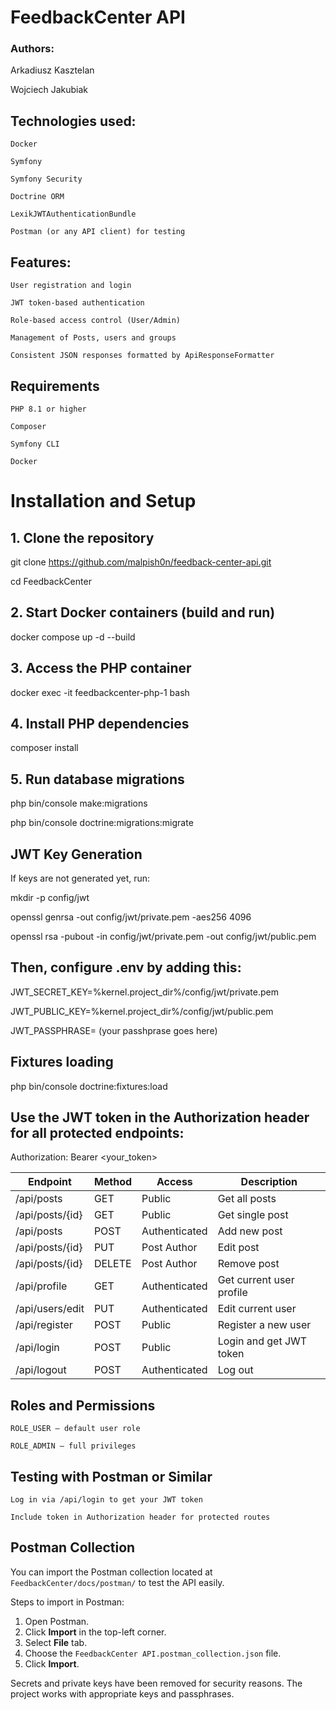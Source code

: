 # FeedbackCenter API

### Authors:

Arkadiusz Kasztelan

Wojciech Jakubiak

## Technologies used:

    Docker
    
    Symfony
    
    Symfony Security
    
    Doctrine ORM

    LexikJWTAuthenticationBundle

    Postman (or any API client) for testing

## Features:

    User registration and login

    JWT token-based authentication

    Role-based access control (User/Admin)

    Management of Posts, users and groups

    Consistent JSON responses formatted by ApiResponseFormatter

## Requirements

    PHP 8.1 or higher

    Composer

    Symfony CLI
    
    Docker

# Installation and Setup

## 1. Clone the repository
git clone https://github.com/malpish0n/feedback-center-api.git

cd FeedbackCenter

## 2. Start Docker containers (build and run)
docker compose up -d --build

## 3. Access the PHP container
docker exec -it feedbackcenter-php-1 bash

## 4. Install PHP dependencies
composer install

## 5. Run database migrations

php bin/console make:migrations

php bin/console doctrine:migrations:migrate

## JWT Key Generation

If keys are not generated yet, run:

mkdir -p config/jwt

openssl genrsa -out config/jwt/private.pem -aes256 4096

openssl rsa -pubout -in config/jwt/private.pem -out config/jwt/public.pem

## Then, configure .env by adding this:

JWT_SECRET_KEY=%kernel.project_dir%/config/jwt/private.pem

JWT_PUBLIC_KEY=%kernel.project_dir%/config/jwt/public.pem

JWT_PASSPHRASE= (your passhprase goes here)

## Fixtures loading

php bin/console doctrine:fixtures:load

## Use the JWT token in the Authorization header for all protected endpoints:

Authorization: Bearer <your_token>

| Endpoint        | Method | Access        | Description              |
| --------------- | ------ | ------------- | ------------------------ |
| /api/posts      | GET    | Public        | Get all posts            |
| /api/posts/{id} | GET    | Public        | Get single post          |
| /api/posts      | POST   | Authenticated | Add new post             |
| /api/posts/{id} | PUT    | Post Author   | Edit post                |
| /api/posts/{id} | DELETE | Post Author   | Remove post              |
| /api/profile    | GET    | Authenticated | Get current user profile |
| /api/users/edit | PUT    | Authenticated | Edit current user        |
| /api/register   | POST   | Public        | Register a new user      |
| /api/login      | POST   | Public        | Login and get JWT token  |
| /api/logout     | POST   | Authenticated | Log out                  |

## Roles and Permissions

    ROLE_USER — default user role

    ROLE_ADMIN — full privileges

## Testing with Postman or Similar

    Log in via /api/login to get your JWT token

    Include token in Authorization header for protected routes

## Postman Collection

You can import the Postman collection located at `FeedbackCenter/docs/postman/` to test the API easily.

Steps to import in Postman:

1. Open Postman.
2. Click **Import** in the top-left corner.
3. Select **File** tab.
4. Choose the `FeedbackCenter API.postman_collection.json` file.
5. Click **Import**.


Secrets and private keys have been removed for security reasons. The project works with appropriate keys and passphrases.


